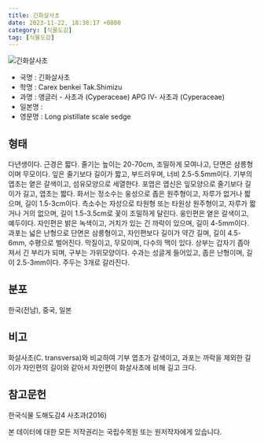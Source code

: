 ```yaml
---
title: 긴화살사초
date: 2023-11-22, 18:38:17 +0800
category: [식물도감]
tag: [식물도감]
---
```




![긴화살사초](http://www.nature.go.kr/fileUpload/plants/basic/illustration/9854_illustration_th2.jpg)
- 국명 : 긴화살사초
- 학명 : Carex benkei Tak.Shimizu
- 과명 : 앵글러 - 사초과 (Cyperaceae) APG Ⅳ- 사초과 (Cyperaceae)
- 일본명 : 
- 영문명 : Long pistillate scale sedge


## 형태
다년생이다. 근경은 짧다. 줄기는 높이는 20-70cm, 조밀하게 모여나고, 단면은 삼릉형이며 무모이다. 잎은 줄기보다 길이가 짧고, 부드러우며, 너비 2.5-5.5mm이다. 기부의 엽초는 옅은 갈색이고, 섬유모양으로 세열한다. 포엽은 엽신은 잎모양으로 줄기보다 길이가 길고, 엽초는 짧다. 화서는 정소수는 웅성으로 좁은 원주형이고, 자루가 없거나 짧으며, 길이 1.5-3cm이다. 측소수는 자성으로 타원형 또는 타원상 원주형이고, 자루가 짧거나 거의 없으며, 길이 1.5-3.5cm로 꽃이 조밀하게 달린다. 웅인편은 옅은 갈색이고, 예두이다. 자인편은 밝은 녹색이고, 거치가 있는 긴 까락이 있으며, 길이 4-5mm이다. 과포는 넓은 난형으로 단면은 삼릉형이고, 자인편보다 길이가 약간 길며, 길이 4.5-6mm, 수평으로 벌어진다. 막질이고, 무모이며, 다수의 맥이 있다. 상부는 갑자기 좁아져서 긴 부리가 되며, 구부는 가위모양이다. 수과는 성글게 들어있고, 좁은 난형이며, 길이 2.5-3mm이다. 주두는 3개로 갈라진다.
## 분포
한국(전남), 중국, 일본
## 비고
화살사초(C. transversa)와 비교하여 기부 엽초가 갈색이고, 과포는 까락을 제외한 길이가 자인편의 길이와 같아서 자인편이 화살사초에 비해 길고 크다.
## 참고문헌
한국식물 도해도감4 사초과(2016)






본 데이터에 대한 모든 저작권리는 국립수목원 또는 원저작자에게 있습니다.
